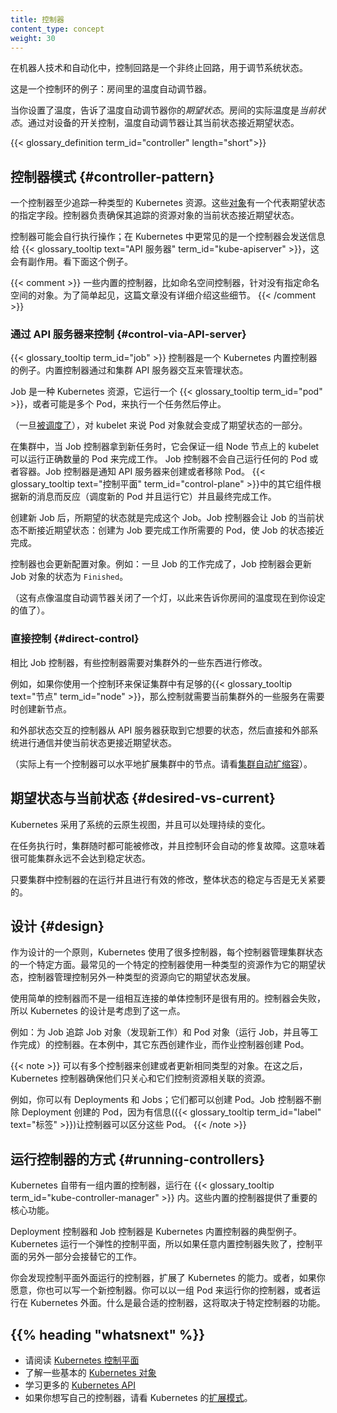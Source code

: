 ```yaml
---
title: 控制器
content_type: concept
weight: 30
---
```


<!-- overview -->
<!--
In robotics and automation, a _control loop_ is
a non-terminating loop that regulates the state of a system.

Here is one example of a control loop: a thermostat in a room.

When you set the temperature, that's telling the thermostat
about your *desired state*. The actual room temperature is the
*current state*. The thermostat acts to bring the current state
closer to the desired state, by turning equipment on or off.
-->

在机器人技术和自动化中，控制回路是一个非终止回路，用于调节系统状态。

这是一个控制环的例子：房间里的温度自动调节器。

当你设置了温度，告诉了温度自动调节器你的*期望状态*。房间的实际温度是*当前状态*。通过对设备的开关控制，温度自动调节器让其当前状态接近期望状态。

{{< glossary_definition term_id="controller" length="short">}}




<!-- body -->
<!--
## Controller pattern

A controller tracks at least one Kubernetes resource type.
These [objects](/docs/concepts/overview/working-with-objects/kubernetes-objects/)
have a spec field that represents the desired state. The
controller(s) for that resource are responsible for making the current
state come closer to that desired state.

The controller might carry the action out itself; more commonly, in Kubernetes,
a controller will send messages to the
{{< glossary_tooltip text="API server" term_id="kube-apiserver" >}} that have
useful side effects. You'll see examples of this below.

{{< comment >}}
Some built-in controllers, such as the namespace controller, act on objects
that do not have a spec. For simplicity, this page omits explaining that
detail.
{{< /comment >}}
-->
## 控制器模式 {#controller-pattern}

一个控制器至少追踪一种类型的 Kubernetes 资源。这些[对象](/docs/concepts/overview/working-with-objects/kubernetes-objects/)有一个代表期望状态的指定字段。控制器负责确保其追踪的资源对象的当前状态接近期望状态。

控制器可能会自行执行操作；在 Kubernetes 中更常见的是一个控制器会发送信息给 {{< glossary_tooltip text="API 服务器" term_id="kube-apiserver" >}}，这会有副作用。看下面这个例子。

{{< comment >}}
一些内置的控制器，比如命名空间控制器，针对没有指定命名空间的对象。为了简单起见，这篇文章没有详细介绍这些细节。
{{< /comment >}}

<!--
### Control via API server

The {{< glossary_tooltip term_id="job" >}} controller is an example of a
Kubernetes built-in controller. Built-in controllers manage state by
interacting with the cluster API server.

Job is a Kubernetes resource that runs a
{{< glossary_tooltip term_id="pod" >}}, or perhaps several Pods, to carry out
a task and then stop.

(Once [scheduled](/docs/concepts/scheduling/), Pod objects become part of the
desired state for a kubelet).

When the Job controller sees a new task it makes sure that, somewhere
in your cluster, the kubelets on a set of Nodes are running the right
number of Pods to get the work done.
The Job controller does not run any Pods or containers
itself. Instead, the Job controller tells the API server to create or remove
Pods.
Other components in the
{{< glossary_tooltip text="control plane" term_id="control-plane" >}}
act on the new information (there are new Pods to schedule and run),
and eventually the work is done.
-->

### 通过 API 服务器来控制 {#control-via-API-server}

{{< glossary_tooltip term_id="job" >}} 控制器是一个 Kubernetes 内置控制器的例子。内置控制器通过和集群 API 服务器交互来管理状态。

Job 是一种 Kubernetes 资源，它运行一个 {{< glossary_tooltip term_id="pod" >}}，或者可能是多个 Pod，来执行一个任务然后停止。

（一旦[被调度了](/docs/concepts/scheduling/)），对 kubelet 来说 Pod 对象就会变成了期望状态的一部分。

在集群中，当 Job 控制器拿到新任务时，它会保证一组 Node 节点上的 kubelet 可以运行正确数量的 Pod 来完成工作。
Job 控制器不会自己运行任何的 Pod 或者容器。Job 控制器是通知 API 服务器来创建或者移除 Pod。
{{< glossary_tooltip text="控制平面" term_id="control-plane" >}}中的其它组件根据新的消息而反应（调度新的 Pod 并且运行它）并且最终完成工作。

<!--
After you create a new Job, the desired state is for that Job to be completed.
The Job controller makes the current state for that Job be nearer to your
desired state: creating Pods that do the work you wanted for that Job, so that
the Job is closer to completion.

Controllers also update the objects that configure them.
For example: once the work is done for a Job, the Job controller
updates that Job object to mark it `Finished`.

(This is a bit like how some thermostats turn a light off to
indicate that your room is now at the temperature you set).
-->

创建新 Job 后，所期望的状态就是完成这个 Job。Job 控制器会让 Job 的当前状态不断接近期望状态：创建为 Job 要完成工作所需要的 Pod，使 Job 的状态接近完成。

控制器也会更新配置对象。例如：一旦 Job 的工作完成了，Job 控制器会更新 Job 对象的状态为 `Finished`。

（这有点像温度自动调节器关闭了一个灯，以此来告诉你房间的温度现在到你设定的值了）。

<!--
### Direct control

By contrast with Job, some controllers need to make changes to
things outside of your cluster.

For example, if you use a control loop to make sure there
are enough {{< glossary_tooltip text="Nodes" term_id="node" >}}
in your cluster, then that controller needs something outside the
current cluster to set up new Nodes when needed.

Controllers that interact with external state find their desired state from
the API server, then communicate directly with an external system to bring
the current state closer in line.

(There actually is a controller that horizontally scales the
nodes in your cluster. See
[Cluster autoscaling](/docs/tasks/administer-cluster/cluster-management/#cluster-autoscaling)).
-->

### 直接控制 {#direct-control}

相比 Job 控制器，有些控制器需要对集群外的一些东西进行修改。

例如，如果你使用一个控制环来保证集群中有足够的{{< glossary_tooltip text="节点" term_id="node" >}}，那么控制就需要当前集群外的一些服务在需要时创建新节点。

和外部状态交互的控制器从 API 服务器获取到它想要的状态，然后直接和外部系统进行通信并使当前状态更接近期望状态。

（实际上有一个控制器可以水平地扩展集群中的节点。请看[集群自动扩缩容](/docs/tasks/administer-cluster/cluster-management/#cluster-autoscaling)）。

<!--
## Desired versus current state {#desired-vs-current}

Kubernetes takes a cloud-native view of systems, and is able to handle
constant change.

Your cluster could be changing at any point as work happens and
control loops automatically fix failures. This means that,
potentially, your cluster never reaches a stable state.

As long as the controllers for your cluster are running and able to make
useful changes, it doesn't matter if the overall state is or is not stable.
-->

## 期望状态与当前状态 {#desired-vs-current}

Kubernetes 采用了系统的云原生视图，并且可以处理持续的变化。

在任务执行时，集群随时都可能被修改，并且控制环会自动的修复故障。这意味着很可能集群永远不会达到稳定状态。

只要集群中控制器的在运行并且进行有效的修改，整体状态的稳定与否是无关紧要的。

<!--
## Design

As a tenet of its design, Kubernetes uses lots of controllers that each manage
a particular aspect of cluster state. Most commonly, a particular control loop
(controller) uses one kind of resource as its desired state, and has a different
kind of resource that it manages to make that desired state happen.

It's useful to have simple controllers rather than one, monolithic set of control
loops that are interlinked. Controllers can fail, so Kubernetes is designed to
allow for that.

For example: a controller for Jobs tracks Job objects (to discover
new work) and Pod object (to run the Jobs, and then to see when the work is
finished). In this case something else creates the Jobs, whereas the Job
controller creates Pods.

{{< note >}}
There can be several controllers that create or update the same kind of object.
Behind the scenes, Kubernetes controllers make sure that they only pay attention
to the resources linked to their controlling resource.

For example, you can have Deployments and Jobs; these both create Pods.
The Job controller does not delete the Pods that your Deployment created,
because there is information ({{< glossary_tooltip term_id="label" text="labels" >}})
the controllers can use to tell those Pods apart.
{{< /note >}}
-->

## 设计 {#design}

作为设计的一个原则，Kubernetes 使用了很多控制器，每个控制器管理集群状态的一个特定方面。最常见的一个特定的控制器使用一种类型的资源作为它的期望状态，控制器管理控制另外一种类型的资源向它的期望状态发展。

使用简单的控制器而不是一组相互连接的单体控制环是很有用的。控制器会失败，所以 Kubernetes 的设计是考虑到了这一点。

例如：为 Job 追踪 Job 对象（发现新工作）和 Pod 对象（运行 Job，并且等工作完成）的控制器。在本例中，其它东西创建作业，而作业控制器创建 Pod。

{{< note >}}
可以有多个控制器来创建或者更新相同类型的对象。在这之后，Kubernetes 控制器确保他们只关心和它们控制资源相关联的资源。

例如，你可以有 Deployments 和 Jobs；它们都可以创建 Pod。Job 控制器不删除 Deployment 创建的 Pod，因为有信息({{< glossary_tooltip term_id="label" text="标签" >}})让控制器可以区分这些 Pod。
{{< /note >}}

<!--
## Ways of running controllers {#running-controllers}

Kubernetes comes with a set of built-in controllers that run inside
the {{< glossary_tooltip term_id="kube-controller-manager" >}}. These
built-in controllers provide important core behaviors.

The Deployment controller and Job controller are examples of controllers that
come as part of Kubernetes itself (“built-in” controllers).
Kubernetes lets you run a resilient control plane, so that if any of the built-in
controllers were to fail, another part of the control plane will take over the work.

You can find controllers that run outside the control plane, to extend Kubernetes.
Or, if you want, you can write a new controller yourself.
You can run your own controller as a set of Pods,
or externally to Kubernetes. What fits best will depend on what that particular
controller does.

* Read about the [Kubernetes control plane](/docs/reference/glossary/?all=true#term-control-plane)
* Discover some of the basic [Kubernetes objects](/docs/concepts/overview/working-with-objects)
* Learn more about the [Kubernetes API](/docs/concepts/overview/kubernetes-api/)
* If you want to write your own controller, see [Extension Patterns](/docs/concepts/extend-kubernetes/extend-cluster/#extension-patterns) in Extending Kubernetes.
-->

## 运行控制器的方式 {#running-controllers}

Kubernetes 自带有一组内置的控制器，运行在 {{< glossary_tooltip term_id="kube-controller-manager" >}} 内。这些内置的控制器提供了重要的核心功能。

Deployment 控制器和 Job 控制器是 Kubernetes 内置控制器的典型例子。Kubernetes 运行一个弹性的控制平面，所以如果任意内置控制器失败了，控制平面的另外一部分会接替它的工作。

你会发现控制平面外面运行的控制器，扩展了 Kubernetes 的能力。或者，如果你愿意，你也可以写一个新控制器。你可以以一组 Pod 来运行你的控制器，或者运行在 Kubernetes 外面。什么是最合适的控制器，这将取决于特定控制器的功能。



## {{% heading "whatsnext" %}}

* 请阅读 [Kubernetes 控制平面](/docs/reference/glossary/?all=true#term-control-plane)
* 了解一些基本的 [Kubernetes 对象](/docs/concepts/overview/working-with-objects)
* 学习更多的 [Kubernetes API](/docs/concepts/overview/kubernetes-api/)
* 如果你想写自己的控制器，请看 Kubernetes 的[扩展模式](/docs/concepts/extend-kubernetes/extend-cluster/#extension-patterns)。

